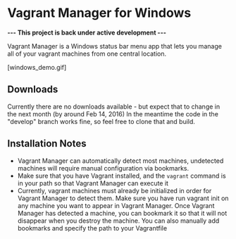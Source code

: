 # Vagrant Manager for Windows

**--- This project is back under active development ---**

Vagrant Manager is a Windows status bar menu app that lets you manage all of your vagrant machines from one central location.

[windows_demo.gif]

## Downloads
Currently there are no downloads available - but expect that to change in the next month (by around Feb 14, 2016)
In the meantime the code in the "develop" branch works fine, so feel free to clone that and build.

## Installation Notes
* Vagrant Manager can automatically detect most machines, undetected machines will require manual configuration via bookmarks.
* Make sure that you have Vagrant installed, and the `vagrant` command is in your path so that Vagrant Manager can execute it
* Currently, vagrant machines must already be initialized in order for Vagrant Manager to detect them. Make sure you have run vagrant init on any machine you want to appear in Vagrant Manager. Once Vagrant Manager has detected a machine, you can bookmark it so that it will not disappear when you destroy the machine. You can also manually add bookmarks and specify the path to your Vagrantfile
